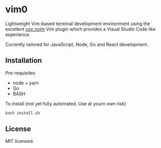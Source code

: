 # vim0

Lightweight Vim-based terminal development environment using the excellent
[coc.nvim](https://github.com/neoclide/coc.nvim) Vim plugin which provides a
Visual Studio Code like experience.

Currently tailored for JavaScript, Node, Go and React development.

## Installation

Pre-requisites

-   node + yarn
-   Go
-   BASH

To install (not yet fully automated. Use at yourn own risk)

```sh
bash install.sh
```

## License

MIT licensed.
